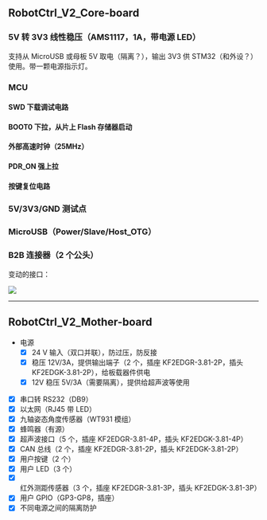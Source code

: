 ## RobotCtrl_V2_Core-board

### 5V 转 3V3 线性稳压（AMS1117，1A，带电源 LED）

支持从 MicroUSB 或母板 5V 取电（隔离？），输出 3V3 供 STM32（和外设？）使用。带一颗电源指示灯。

### MCU

#### SWD 下载调试电路

#### BOOT0 下拉，从片上 Flash 存储器启动

#### 外部高速时钟（25MHz）

#### PDR_ON 强上拉

#### 按键复位电路

### 5V/3V3/GND 测试点

### MicroUSB（Power/Slave/Host_OTG）

### B2B 连接器（2 个公头）

变动的接口：

![](https://wiki-media-1253965369.cos.ap-guangzhou.myqcloud.com/img/20210928204214.png)

---

## RobotCtrl_V2_Mother-board

- 电源
  - [x] 24 V 输入（双口并联），防过压，防反接
  - [x] 稳压 12V/3A，提供输出端子（2 个，插座 KF2EDGR-3.81-2P，插头 KF2EDGK-3.81-2P），给板载器件供电
  - [x] 12V 稳压 5V/3A（需要隔离），提供给超声波等使用
- [x] 串口转 RS232（DB9）
- [x] 以太网（RJ45 带 LED）
- [x] 九轴姿态角度传感器（WT931 模组）
- [x] 蜂鸣器（有源）
- [x] 超声波接口（5 个，插座 KF2EDGR-3.81-4P，插头 KF2EDGK-3.81-4P）
- [x] CAN 总线（2 个，插座 KF2EDGR-3.81-2P，插头 KF2EDGK-3.81-2P）
- [x] 用户按键（2 个）
- [x] 用户 LED（3 个）
- [x] 红外测距传感器（3 个，插座 KF2EDGR-3.81-3P，插头 KF2EDGK-3.81-3P）
- [x] 用户 GPIO（GP3-GP8，插座）
- [x] 不同电源之间的隔离防护
